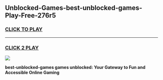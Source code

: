 
## Unblocked-Games-best-unblocked-games-Play-Free-276r5
<h3>
<a href="https://premium76.site?title=best-unblocked-games&ref=23A">CLICK TO PLAY</a></h3>
<hr>

<h3>
<a href="https://premium76.site?title=best-unblocked-games&ref=23A">CLICK 2 PLAY</a>
  
</h3>

<a href="https://premium76.site?title=best-unblocked-games&ref=23A"><img src="https://clearcache.store/games.png"></a>


**best-unblocked-games games unblocked: Your Gateway to Fun and Accessible Online Gaming**

